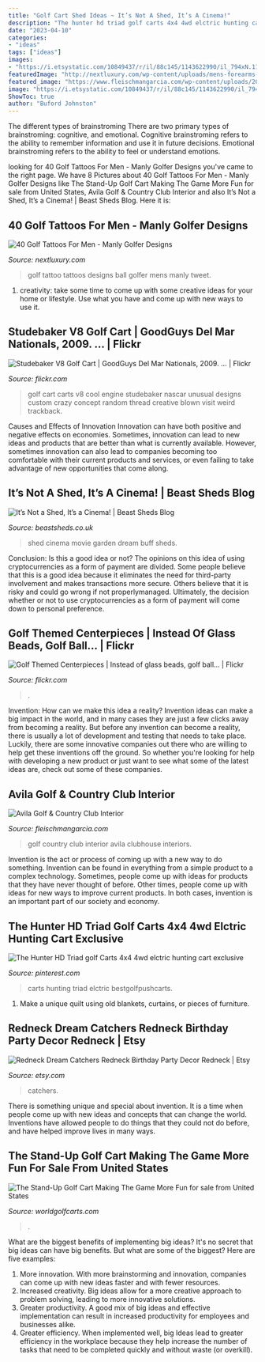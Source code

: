 ```yaml
---
title: "Golf Cart Shed Ideas ~ It’s Not A Shed, It’s A Cinema!"
description: "The hunter hd triad golf carts 4x4 4wd elctric hunting cart exclusive"
date: "2023-04-10"
categories:
- "ideas"
tags: ["ideas"]
images:
- "https://i.etsystatic.com/10849437/r/il/88c145/1143622990/il_794xN.1143622990_qwpy.jpg"
featuredImage: "http://nextluxury.com/wp-content/uploads/mens-forearms-gloved-hands-picking-golf-ball-tattoo.jpg"
featured_image: "https://www.fleischmangarcia.com/wp-content/uploads/2017/02/interiors-recreational-and-clubhouse-avila-golf-and-country-club-003.jpg"
image: "https://i.etsystatic.com/10849437/r/il/88c145/1143622990/il_794xN.1143622990_qwpy.jpg"
ShowToc: true
author: "Buford Johnston"
---
```



The different types of brainstroming
There are two primary types of brainstroming: cognitive, and emotional. Cognitive brainstroming refers to the ability to remember information and use it in future decisions. Emotional brainstroming refers to the ability to feel or understand emotions.

	

		
looking for 40 Golf Tattoos For Men - Manly Golfer Designs you've came to the right page. We have 8 Pictures about 40 Golf Tattoos For Men - Manly Golfer Designs like The Stand-Up Golf Cart Making The Game More Fun for sale from United States, Avila Golf &amp; Country Club Interior and also It’s Not a Shed, It’s a Cinema! | Beast Sheds Blog. Here it is:
		
    
## 40 Golf Tattoos For Men - Manly Golfer Designs

<img loading=lazy src="http://nextluxury.com/wp-content/uploads/mens-forearms-gloved-hands-picking-golf-ball-tattoo.jpg" onerror="this.onerror=null;this.src='https://tse3.mm.bing.net/th?id=OIP.pzo402mALs3xwfVR-xL42wHaHa&amp;pid=15.1';" alt="40 Golf Tattoos For Men - Manly Golfer Designs">

_Source: nextluxury.com_

>golf tattoo tattoos designs ball golfer mens manly tweet. 

	

1. creativity: take some time to come up with some creative ideas for your home or lifestyle. Use what you have and come up with new ways to use it.

    
## Studebaker V8 Golf Cart | GoodGuys Del Mar Nationals, 2009. … | Flickr

<img loading=lazy src="https://c2.staticflickr.com/4/3658/3513744962_7c084513ae_b.jpg" onerror="this.onerror=null;this.src='https://tse2.mm.bing.net/th?id=OIP.CRE0zC7ScgB7FXeKxOhHfAHaFW&amp;pid=15.1';" alt="Studebaker V8 Golf Cart | GoodGuys Del Mar Nationals, 2009. … | Flickr">

_Source: flickr.com_

>golf cart carts v8 cool engine studebaker nascar unusual designs custom crazy concept random thread creative blown visit weird trackback. 

	

Causes and Effects of Innovation
Innovation can have both positive and negative effects on economies. Sometimes, innovation can lead to new ideas and products that are better than what is currently available. However, sometimes innovation can also lead to companies becoming too comfortable with their current products and services, or even failing to take advantage of new opportunities that come along.

    
## It’s Not A Shed, It’s A Cinema! | Beast Sheds Blog

<img loading=lazy src="http://www.beastsheds.co.uk/blog/wp-content/uploads/2013/07/cinema-shed.jpg" onerror="this.onerror=null;this.src='https://tse4.mm.bing.net/th?id=OIP.dts3E-6easqmySsBSeMDUAHaE8&amp;pid=15.1';" alt="It’s Not a Shed, It’s a Cinema! | Beast Sheds Blog">

_Source: beastsheds.co.uk_

>shed cinema movie garden dream buff sheds. 

	

Conclusion: Is this a good idea or not?
The opinions on this idea of using cryptocurrencies as a form of payment are divided. Some people believe that this is a good idea because it eliminates the need for third-party involvement and makes transactions more secure. Others believe that it is risky and could go wrong if not properlymanaged. Ultimately, the decision whether or not to use cryptocurrencies as a form of payment will come down to personal preference.

    
## Golf Themed Centerpieces | Instead Of Glass Beads, Golf Ball… | Flickr

<img loading=lazy src="https://c1.staticflickr.com/3/2570/4019150313_10bb8f9616_b.jpg" onerror="this.onerror=null;this.src='https://tse2.mm.bing.net/th?id=OIP.Ep9aiYo_lRLqiTvdH_w0BgHaJ4&amp;pid=15.1';" alt="Golf Themed Centerpieces | Instead of glass beads, golf ball… | Flickr">

_Source: flickr.com_

>. 

	

Invention: How can we make this idea a reality?
Invention ideas can make a big impact in the world, and in many cases they are just a few clicks away from becoming a reality. 
But before any invention can become a reality, there is usually a lot of development and testing that needs to take place. 
Luckily, there are some innovative companies out there who are willing to help get these inventions off the ground. 
 So whether you're looking for help with developing a new product or just want to see what some of the latest ideas are, check out some of these companies.

    
## Avila Golf &amp; Country Club Interior

<img loading=lazy src="https://www.fleischmangarcia.com/wp-content/uploads/2017/02/interiors-recreational-and-clubhouse-avila-golf-and-country-club-003.jpg" onerror="this.onerror=null;this.src='https://tse2.mm.bing.net/th?id=OIP.xtE6n57yf8DZBgbJowpAsAHaFj&amp;pid=15.1';" alt="Avila Golf &amp; Country Club Interior">

_Source: fleischmangarcia.com_

>golf country club interior avila clubhouse interiors. 

	

Invention is the act or process of coming up with a new way to do something. Invention can be found in everything from a simple product to a complex technology. Sometimes, people come up with ideas for products that they have never thought of before. Other times, people come up with ideas for new ways to improve current products. In both cases, invention is an important part of our society and economy.

    
## The Hunter HD Triad Golf Carts 4x4 4wd Elctric Hunting Cart Exclusive

<img loading=lazy src="https://i.pinimg.com/736x/1c/78/33/1c783380e214466475bac189dbeff095.jpg" onerror="this.onerror=null;this.src='https://tse2.mm.bing.net/th?id=OIP.rmoC44g7wqVTpo6Drcme6wHaKE&amp;pid=15.1';" alt="The Hunter HD Triad golf Carts 4x4 4wd elctric hunting cart exclusive">

_Source: pinterest.com_

>carts hunting triad elctric bestgolfpushcarts. 

	

1. Make a unique quilt using old blankets, curtains, or pieces of furniture.

    
## Redneck Dream Catchers Redneck Birthday Party Decor Redneck | Etsy

<img loading=lazy src="https://i.etsystatic.com/10849437/r/il/88c145/1143622990/il_794xN.1143622990_qwpy.jpg" onerror="this.onerror=null;this.src='https://tse3.mm.bing.net/th?id=OIP.jTuHwBdtwqeK5yIa5Toi1QHaMO&amp;pid=15.1';" alt="Redneck Dream Catchers Redneck Birthday Party Decor Redneck | Etsy">

_Source: etsy.com_

>catchers. 

	

There is something unique and special about invention. It is a time when people come up with new ideas and concepts that can change the world. Inventions have allowed people to do things that they could not do before, and have helped improve lives in many ways.

    
## The Stand-Up Golf Cart Making The Game More Fun For Sale From United States

<img loading=lazy src="https://worldgolfcarts.com/sites/default/files/products-images/2017-10/82879/82879-74021.jpg" onerror="this.onerror=null;this.src='https://tse3.mm.bing.net/th?id=OIP.BCOuapVp7Sz-M2Iqhis-MQHaHE&amp;pid=15.1';" alt="The Stand-Up Golf Cart Making The Game More Fun for sale from United States">

_Source: worldgolfcarts.com_

>. 

	

What are the biggest benefits of implementing big ideas?
It's no secret that big ideas can have big benefits. But what are some of the biggest? Here are five examples: 
1. More innovation. With more brainstorming and innovation, companies can come up with new ideas faster and with fewer resources. 
2. Increased creativity. Big ideas allow for a more creative approach to problem solving, leading to more innovative solutions. 
3. Greater productivity. A good mix of big ideas and effective implementation can result in increased productivity for employees and businesses alike. 
4. Greater efficiency. When implemented well, big Ideas lead to greater efficiency in the workplace because they help increase the number of tasks that need to be completed quickly and without waste (or overkill).

